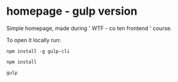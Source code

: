 # homepage - gulp version
Simple homepage, made during ' WTF - co ten frontend ' course.

To open it locally run:

`npm install -g gulp-cli`

`npm install`

`gulp`
